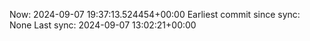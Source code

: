 Now: 2024-09-07 19:37:13.524454+00:00 Earliest commit since sync: None Last sync: 2024-09-07 13:02:21+00:00
